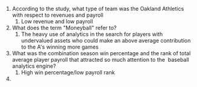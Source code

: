 1. According to the study, what type of team was the Oakland Athletics with respect to revenues and payroll
	1. Low revenue and low payroll
2. What does the term "Moneyball" refer to?
	1. The heavy use of analytics in the search for players with undervalued assets who could make an above average contribution to the A's winning more games
3. What was the combination season win percentage and the rank of total average player payroll that attracted so much attention to the  baseball analytics engine?
	1. High win percentage/low payroll rank
4. 